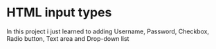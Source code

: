 # HTML input types
In this project i just learned to adding Username, Password, Checkbox, Radio button, Text area and Drop-down list
